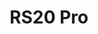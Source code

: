 ---
slug: RS20 Pro
title: "RS20 Pro"
description: "A new example of hands-free automated cleaning"
image: "/images/smarthome/RS20 Pro.png"
images:
  - url: "/images/smarthome/RS20 Pro.png"
    caption: "Front view"

features:
 - "LDS LiDAR navigation for accurate mapping and obstacle avoidance."
 - "Laser obstacle detection and AI virtual recognition identifying over 65 obstacles."
 - "Cleaning modes include vacuum only, mop only, vacuum before mop, and vacuum while mopping."
 - "Adjustable suction levels: Calm, Original, Strong, and Super Power."
 - "Maximum suction power of 7200 Pa for deep cleaning performance."
 - "Ultrasonic carpet detection with automatic suction boost on carpets."
 - "Dual spin mop system with adjustable water level and 10N cleaning pressure."
 - "3-in-1 proactive hair trimmer to prevent brush tangling."
 - "Automatic mop washing, mop mounting/detaching, and water tank refilling."
 - "Large base station tanks: 5 liters clean water, 4.2 liters dirty water, and 5 liters dust bag."
 - "Long runtime up to 220 minutes with fast 3-hour recharge time."
 - "Smart app control with EZVIZ app and Wi-Fi (2.4 GHz)."
 - "Voice control compatible with Google Assistant and Amazon Alexa."
 - "AI-powered smart detection including obstacle recognition, room mapping, carpet recognition, and human/pet shape detection."
 - "Supports multiple languages including English, German, French, Italian, Spanish, Portuguese, Arabic, Polish, Turkish, Vietnamese, Thai, Indonesian, Russian, Japanese, Korean, and Chinese."


specification:
  model: "CS-RS20-PRO-PGA2"
  interface: "N/A"
  power_source: "N/A"
  energy_consumption: "N/A"
  network_port: "N/A"
  dimensions: "	113 cm²-Wiper dimension"
  package_size:	N/A"
  net_weight: "N/A"
price: "Contact Sales"

---